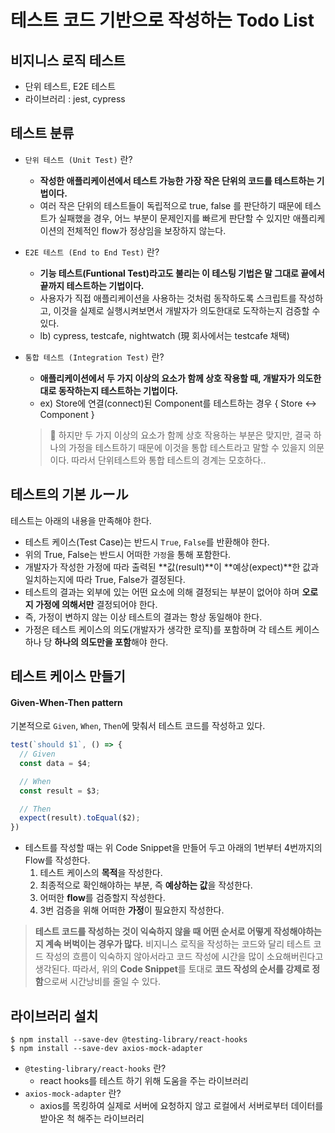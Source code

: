 # 테스트 코드 기반으로 작성하는 Todo List

## 비지니스 로직 테스트
- 단위 테스트, E2E 테스트
- 라이브러리 : jest, cypress

## 테스트 분류
- `단위 테스트 (Unit Test)` 란?
  - **작성한 애플리케이션에서 테스트 가능한 가장 작은 단위의 코드를 테스트하는 기법이다.**
  - 여러 작은 단위의 테스트들이 독립적으로 true, false 를 판단하기 때문에 테스트가 실패했을 경우, 어느 부분이 문제인지를 빠르게 판단할 수 있지만 애플리케이션의 전체적인 flow가 정상임을 보장하지 않는다.
   
- `E2E 테스트 (End to End Test)` 란?
  - **기능 테스트(Funtional Test)라고도 불리는 이 테스팅 기법은 말 그대로 끝에서 끝까지 테스트하는 기법이다.**
  - 사용자가 직접 애플리케이션을 사용하는 것처럼 동작하도록 스크립트를 작성하고, 이것을 실제로 실행시켜보면서 개발자가 의도한대로 도작하는지 검증할 수 있다.
  - lb) cypress, testcafe, nightwatch (現 회사에서는 testcafe 채택)
   
- `통합 테스트 (Integration Test)` 란?
  - **애플리케이션에서 두 가지 이상의 요소가 함께 상호 작용할 때, 개발자가 의도한 대로 동작하는지 테스트하는 기법이다.**
  - ex) Store에 연결(connect)된 Component를 테스트하는 경우 { Store ↔ Component }
  > 🤔 하지만 두 가지 이상의 요소가 함께 상호 작용하는 부분은 맞지만, 결국 하나의 가정을 테스트하기 때문에 이것을 통합 테스트라고 말할 수 있을지 의문이다. 따라서 단위테스트와 통합 테스트의 경계는 모호하다..

## 테스트의 기본 ルール
테스트는 아래의 내용을 만족해야 한다.
- 테스트 케이스(Test Case)는 반드시 `True`, `False`를 반환해야 한다.
- 위의 True, False는 반드시 어떠한 `가정`을 통해 포함한다.
- 개발자가 작성한 가정에 따라 출력된 **값(result)**이 **예상(expect)**한 값과 일치하는지에 따라 True, False가 결정된다.
- 테스트의 결과는 외부에 있는 어떤 요소에 의해 결정되는 부분이 없어야 하며 **오로지 가정에 의해서만** 결정되어야 한다.
- 즉, 가정이 변하지 않는 이상 테스트의 결과는 항상 동일해야 한다.
- 가정은 테스트 케이스의 의도(개발자가 생각한 로직)를 포함하며 각 테스트 케이스 하나 당 **하나의 의도만을 포함**해야 한다.

## 테스트 케이스 만들기
#### Given-When-Then pattern
기본적으로 `Given`, `When`, `Then`에 맞춰서 테스트 코드를 작성하고 있다.
```js
test(`should $1`, () => {
  // Given
  const data = $4;

  // When
  const result = $3;

  // Then
  expect(result).toEqual($2);
})
```
- 테스트를 작성할 때는 위 Code Snippet을 만들어 두고 아래의 1번부터 4번까지의 Flow를 작성한다.
    1. 테스트 케이스의 **목적**을 작성한다.
    2. 최종적으로 확인해야하는 부분, 즉 **예상하는 값**을 작성한다.
    3. 어떠한 **flow**를 검증할지 작성한다.
    4. 3번 검증을 위해 어떠한 **가정**이 필요한지 작성한다.
> **테스트 코드를 작성하는 것이 익숙하지 않을 때 어떤 순서로 어떻게 작성해야하는지 계속 버벅이는 경우가 많다.**
> 비지니스 로직을 작성하는 코드와 달리 테스트 코드 작성의 흐름이 익숙하지 않아서라고 코드 작성에 시간을 많이 소요해버린다고 생각된다.
> 따라서, 위의 **Code Snippet**를 토대로 **코드 작성의 순서를 강제로 정함**으로써 시간낭비를 줄일 수 있다.

## 라이브러리 설치
```
$ npm install --save-dev @testing-library/react-hooks
$ npm install --save-dev axios-mock-adapter
```

- `@testing-library/react-hooks` 란?
  - react hooks를 테스트 하기 위해 도움을 주는 라이브러리
- `axios-mock-adapter` 란?
  -  axios를 목킹하여 실제로 서버에 요청하지 않고 로컬에서 서버로부터 데이터를 받아온 척 해주는 라이브러리